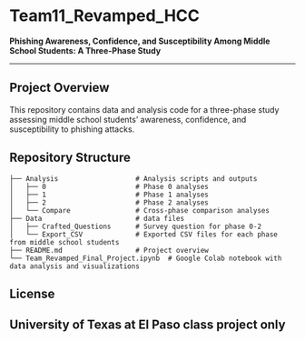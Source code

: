 # Team11_Revamped_HCC

**Phishing Awareness, Confidence, and Susceptibility Among Middle School Students: A Three-Phase Study**

---

## Project Overview
This repository contains data and analysis code for a three-phase study assessing middle school students’ awareness, confidence, and susceptibility to phishing attacks.

## Repository Structure
```
├── Analysis                   # Analysis scripts and outputs
│   ├── 0                      # Phase 0 analyses
│   ├── 1                      # Phase 1 analyses
│   ├── 2                      # Phase 2 analyses
│   └── Compare                # Cross-phase comparison analyses
├── Data                       # data files
│   ├── Crafted_Questions      # Survey question for phase 0-2
│   └── Export_CSV             # Exported CSV files for each phase from middle school students
├── README.md                  # Project overview 
└── Team_Revamped_Final_Project.ipynb  # Google Colab notebook with data analysis and visualizations
```

## License
University of Texas at El Paso class project only
---
